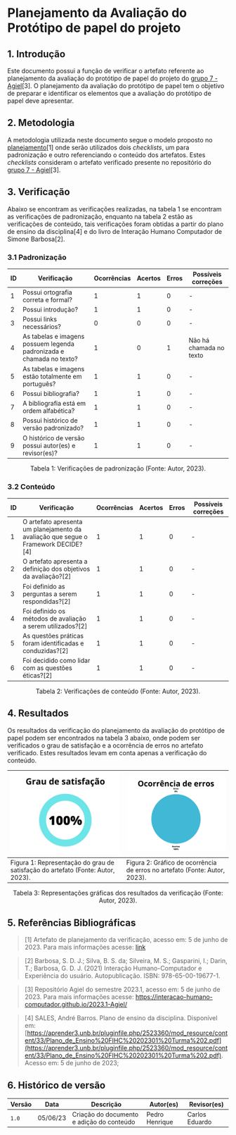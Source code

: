 # Planejamento da Avaliação do Protótipo de papel do projeto

## 1. Introdução

Este documento possui a função de verificar o artefato referente ao planejamento da avaliação do protótipo de papel do projeto do [grupo 7 - Agiel](https://interacao-humano-computador.github.io/2023.1-Agiel/)[3]. O planejamento da avaliação do protótipo de papel tem o objetivo de preparar e identificar os elementos que a avaliação do protótipo de papel deve apresentar.

## 2. Metodologia

A metodologia utilizada neste documento segue o modelo proposto no [planejamento](../planejamento.md)[1] onde serão utilizados dois _checklists_, um para padronização e outro referenciando o conteúdo dos artefatos. Estes _checklists_ consideram o artefato verificado presente no repositório do [grupo 7 - Agiel](https://interacao-humano-computador.github.io/2023.1-Agiel/)[3].

## 3. Verificação

Abaixo se encontram as verificações realizadas, na tabela 1 se encontram as verificações de padronização, enquanto na tabela 2 estão as verificações de conteúdo, tais verificações foram obtidas a partir do plano de ensino da disciplina[4] e do livro de Interação Humano Computador de Simone Barbosa[2].

### 3.1 Padronização

| ID  | Verificação                                                          | Ocorrências | Acertos | Erros | Possíveis correções                        |
| --- | -------------------------------------------------------------------- | ----------- | ------- | ----- | ------------------------------------------ |
| 1   | Possui ortografia correta e formal?                                  | 1           | 1       | 0     |  -                                        |
| 2   | Possui introdução?                                                   | 1           | 1       | 0     | -                                          |
| 3   | Possui links necessários?                                            | 0           | 0       | 0     | -                                          |
| 4   | As tabelas e imagens possuem legenda padronizada e chamada no texto? | 1           | 0       | 1     | Não há chamada no texto                                        |
| 5   | As tabelas e imagens estão totalmente em português?                  | 1           | 1       | 0     | -                                          |
| 6   | Possui bibliografia?                                                 | 1           | 1       | 0     | -                                         |
| 7   | A bibliografia está em ordem alfabética?                             | 1           | 1       | 0     | - |
| 8   | Possui histórico de versão padronizado?                              | 1           | 1       | 0     | -                                          |
| 9   | O histórico de versão possui autor(es) e revisor(es)?                | 1           | 1       | 0     | -                                          |

<center>
Tabela 1: Verificações de padronização (Fonte: Autor, 2023).
</center>

### 3.2 Conteúdo

| ID | Verificação | Ocorrências | Acertos | Erros | Possíveis correções |
|--|--|--|--|--|--|
| 1 |O artefato apresenta um planejamento da avaliação que segue o Framework DECIDE?[4] | 1 | 1 | 0 | - |
| 2 | O artefato apresenta a  definição dos objetivos da avaliação?[2] | 1 | 1 | 0 | - |
| 3 | Foi definido as perguntas a serem respondidas?[2] | 1 | 1 | 0 | - |
| 4 | Foi definido os métodos de avaliação a serem utilizados?[2]| 1 | 1 | 0 | - |
| 5 | As questões práticas foram identificadas e conduzidas?[2] | 1 | 1 | 0 | - |
| 6 | Foi decidido como lidar com as questões éticas?[2] | 1 | 1 | 0 | - |                                                     

<center>
Tabela 2: Verificações de conteúdo (Fonte: Autor, 2023).
</center>

## 4. Resultados

Os resultados da verificação do planejamento da avaliação do protótipo de papel podem ser encontrados na tabela 3 abaixo, onde podem ser verificados o grau de satisfação e a ocorrência de erros no artefato verificado. Estes resultados levam em conta apenas a verificação do conteúdo.

<center>

| ![Grau de satisfação do artefato](../../assets/analise/papelp/1.png)                                             | ![Ocorrência de erros do artefato](../../assets/analise/papelp/2.png)                                       |
| ------------------------------------------------------------------------------- | -------------------------------------------------------------------------- |
| Figura 1: Representação do grau de satisfação do artefato (Fonte: Autor, 2023). | Figura 2: Gráfico de ocorrência de erros no artefato (Fonte: Autor, 2023). |

Tabela 3: Representações gráficas dos resultados da verificação (Fonte: Autor, 2023).

</center>

## 5. Referências Bibliográficas

> [1] Artefato de planejamento da verificação, acesso em: 5 de junho de 2023. Para mais informações acesse: [link](../planejamento.md)

> [2] Barbosa, S. D. J.; Silva, B. S. da; Silveira, M. S.; Gasparini, I.; Darin, T.; Barbosa, G. D. J. (2021) Interação Humano-Computador e Experiência do usuário. Autopublicação. ISBN: 978-65-00-19677-1.

> [3] Repositório Agiel do semestre 2023.1, acesso em: 5 de junho de 2023. Para mais informações acesse: <https://interacao-humano-computador.github.io/2023.1-Agiel/>

> [4] SALES, André Barros. Plano de ensino da disciplina. Disponível em: [https://aprender3.unb.br/pluginfile.php/2523360/mod_resource/content/33/Plano_de_Ensino%20FIHC%20202301%20Turma%202.pdf](https://aprender3.unb.br/pluginfile.php/2523360/mod_resource/content/33/Plano_de_Ensino%20FIHC%20202301%20Turma%202.pdf). Acesso em: 5 de junho de 2023;
## 6. Histórico de versão

|  Versão  |   Data   |                      Descrição                      |    Autor(es)   |  Revisor(es)  |
| -------- | -------- | --------------------------------------------------- | -------------- | ------------- |
|  `1.0`   | 05/06/23 | Criação do documento e adição do conteúdo           | Pedro Henrique | Carlos Eduardo |
